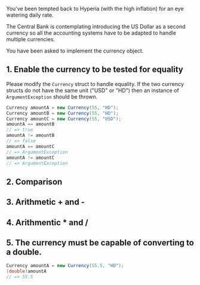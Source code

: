 You've been tempted back to Hyperia (with the high inflation) for an eye watering daily rate.

The Central Bank is contemplating introducing the US Dollar as a second currency so all the accounting systems have to be adapted to handle multiple currencies.

You have been asked to implement the currency object.

## 1. Enable the currency to be tested for equality

Please modify the `Currency` struct to handle equality.  If the two currency structs do not have the same unit ("USD" or "HD") then an instance of `ArgumentException` should be thrown.

```csharp
Currency amountA = new Currency(55, "HD");
Currency amountB = new Currency(55, "HD");
Currency amountC = new Currency(55, "USD");
amountA == amountB
// => true
amountA != amountB
// => false
amountA == amountC
// => ArgumentException
amountA != amountC
// => ArgumentException
```

## 2. Comparison

## 3. Arithmetic + and -

## 4. Arithmentic * and /

## 5. The currency must be capable of converting to a double.

```csharp
Currency amountA = new Currency(55.5, "HD");
(double)amountA
// => 55.5
```
